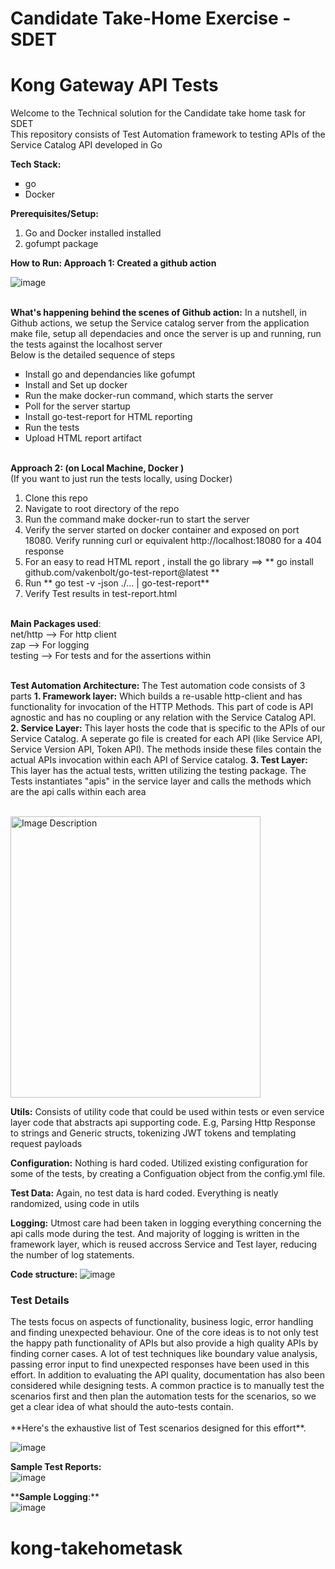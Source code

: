 # Candidate Take-Home Exercise - SDET
# Kong Gateway API Tests 
Welcome to the Technical solution for the Candidate take home task for SDET</br>
This repository consists of Test Automation framework to testing APIs of the Service Catalog API developed in Go

**Tech Stack:**</br>
<ul type="square">
<li>go</li>  
<li>Docker</li> 
</ul>

**Prerequisites/Setup:**
1. Go and Docker installed installed</br>
2. gofumpt package

**How to Run: 
Approach 1: Created a github action** </br>

![image](https://github.com/user-attachments/assets/ef69500e-4e4b-435a-8674-663a70d94c76)

</br>**What's happening behind the scenes of Github action:**
In a nutshell, in Github actions, we setup the Service catalog server from the application make file, setup all dependacies and once the server is up and running, run the tests against the localhost server
</br>Below is the detailed sequence of steps
<ul type="square">
<li>Install go and dependancies like gofumpt</li>  
<li>Install and Set up docker</li> 
<li>Run the make docker-run command, which starts the server</li> 
<li>Poll for the server startup</li> 
<li>Install go-test-report for HTML reporting</li>  
<li>Run the tests</li> 
<li>Upload HTML report artifact</li> 
</ul>

</br>**Approach 2: (on Local Machine, Docker )** </br>
(If you want to just run the tests locally, using Docker) </br>

1. Clone this repo </br>
2. Navigate to root directory of the repo </br>
3. Run the command make docker-run to start the server
4. Verify the server started on docker container and exposed on port 18080. Verify running curl or equivalent http://localhost:18080 for a 404 response
6. For an easy to read HTML report , install the go library ==> ** go install github.com/vakenbolt/go-test-report@latest **
6. Run ** go test -v -json ./... | go-test-report** </br>
5. Verify Test results in test-report.html </br>

 

</br>**Main Packages used**:</br>
net/http --> For http client</br>
zap --> For logging</br>
testing --> For tests and for the assertions within</br>


</br>**Test Automation Architecture:**
The Test automation code consists of 3 parts
**1. Framework layer:** Which builds a re-usable http-client and has functionality for invocation of the HTTP Methods. This part of code is API agnostic and has no coupling or any relation with the Service Catalog API.
**2. Service Layer:** This layer hosts the code that is specific to the APIs of our Service Catalog. A seperate go file is created for each API (like Service API, Service Version API, Token API). The methods inside these files contain the actual APIs invocation within each API of Service catalog.
**3. Test Layer:** This layer has the actual tests, written utilizing the testing package. The Tests instantiates "apis" in the service layer and calls the methods which are the api calls within each area
   
</br><img src="https://github.com/user-attachments/assets/5bc5de67-d519-41cd-b998-4d39a8d69f0c" alt="Image Description" width="400" height="450">

**Utils:**
Consists of utility code that could be used within tests or even service layer code that abstracts api supporting code. E.g, Parsing Http Response to strings and Generic structs, tokenizing JWT tokens and templating request payloads

**Configuration:**
Nothing is hard coded. Utilized existing configuration for some of the tests, by creating a Configuation object from the config.yml file. 

**Test Data:**
Again, no test data is hard coded. Everything is neatly randomized, using code in utils

**Logging:**
Utmost care had been taken in logging everything concerning the api calls mode during the test. And majority of logging is written in the framework layer, which is reused accross Service and Test layer, reducing the number of log statements.

**Code structure:**
![image](https://github.com/user-attachments/assets/2843053c-d2eb-4d20-a181-073509acc33a)


<h3>Test Details</h3>
The tests focus on aspects of functionality, business logic, error handling and finding unexpected behaviour. One of the core ideas is to not only test the happy path functionality of APIs but also provide a high quality APIs by finding corner cases.
A lot of test techniques like boundary value analysis, passing error input to find unexpected responses have been used in this effort. In addition to evaluating the API quality, documentation has also been considered while designing tests.
A common practice is to manually test the scenarios first and then plan the automation tests for the scenarios, so we get a clear idea of what should the auto-tests contain.</br>
</br> **Here's the exhaustive list of Test scenarios designed for this effort**. </br>

![image](https://github.com/user-attachments/assets/1b4f3fb4-e199-477c-9a92-622e1e854883)



**Sample Test Reports:** </br>
![image](https://github.com/user-attachments/assets/a4260dbc-85a3-4dab-9d36-a92894c4ae45)



****Sample Logging**:**</br>
![image](https://github.com/user-attachments/assets/348b0d72-a29e-4952-928e-35b057c82941)








# kong-takehometask

